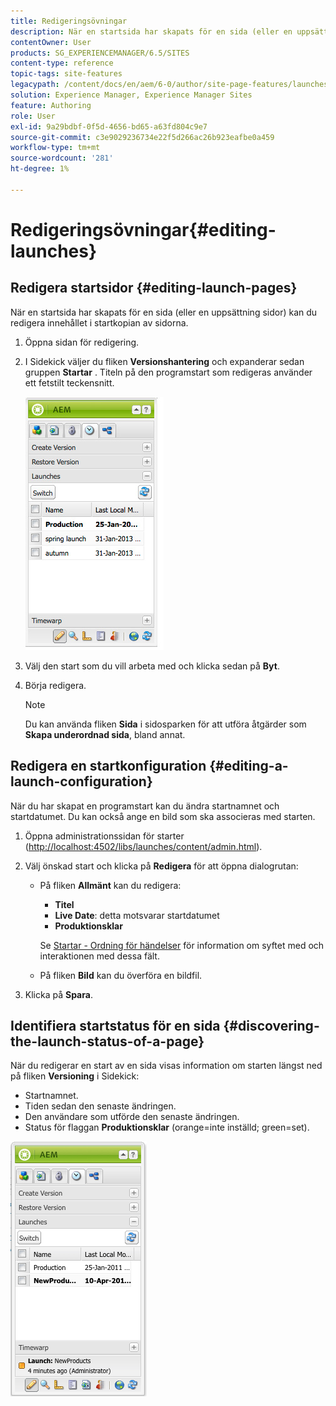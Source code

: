 ```yaml
---
title: Redigeringsövningar
description: När en startsida har skapats för en sida (eller en uppsättning sidor) kan du redigera innehållet i startkopian av sidorna.
contentOwner: User
products: SG_EXPERIENCEMANAGER/6.5/SITES
content-type: reference
topic-tags: site-features
legacypath: /content/docs/en/aem/6-0/author/site-page-features/launches
solution: Experience Manager, Experience Manager Sites
feature: Authoring
role: User
exl-id: 9a29bdbf-0f5d-4656-bd65-a63fd804c9e7
source-git-commit: c3e9029236734e22f5d266ac26b923eafbe0a459
workflow-type: tm+mt
source-wordcount: '281'
ht-degree: 1%

---
```


# Redigeringsövningar{#editing-launches}

## Redigera startsidor {#editing-launch-pages}

När en startsida har skapats för en sida (eller en uppsättning sidor) kan du redigera innehållet i startkopian av sidorna.

1. Öppna sidan för redigering.
1. I Sidekick väljer du fliken **Versionshantering** och expanderar sedan gruppen **Startar** . Titeln på den programstart som redigeras använder ett fetstilt teckensnitt.

   ![chlimage_1-13](assets/chlimage_1-13.jpeg)

1. Välj den start som du vill arbeta med och klicka sedan på **Byt**.
1. Börja redigera.

   >[!NOTE]
   >
   >Du kan använda fliken **Sida** i sidosparken för att utföra åtgärder som **Skapa underordnad sida**, bland annat.

## Redigera en startkonfiguration {#editing-a-launch-configuration}

När du har skapat en programstart kan du ändra startnamnet och startdatumet. Du kan också ange en bild som ska associeras med starten.

1. Öppna administrationssidan för starter ([http://localhost:4502/libs/launches/content/admin.html](http://localhost:4502/libs/launches/content/admin.html)).

1. Välj önskad start och klicka på **Redigera** för att öppna dialogrutan:

   * På fliken **Allmänt** kan du redigera:

      * **Titel**
      * **Live Date**: detta motsvarar startdatumet
      * **Produktionsklar**

     Se [Startar - Ordning för händelser](/help/sites-authoring/launches.md#launches-the-order-of-events) för information om syftet med och interaktionen med dessa fält.

   * På fliken **Bild** kan du överföra en bildfil.

1. Klicka på **Spara**.

## Identifiera startstatus för en sida {#discovering-the-launch-status-of-a-page}

När du redigerar en start av en sida visas information om starten längst ned på fliken **Versioning** i Sidekick:

* Startnamnet.
* Tiden sedan den senaste ändringen.
* Den användare som utförde den senaste ändringen.
* Status för flaggan **Produktionsklar** (orange=inte inställd; green=set).

![chlimage_1-186](assets/chlimage_1-186.png)
